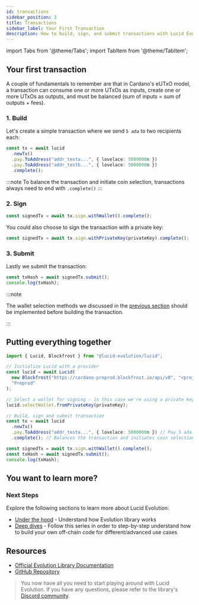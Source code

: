 ```yaml
---
id: transactions
sidebar_position: 3
title: Transactions
sidebar_label: Your First Transaction
description: How to build, sign, and submit transactions with Lucid Evolution
---
```


import Tabs from '@theme/Tabs';
import TabItem from '@theme/TabItem';

## Your first transaction

A couple of fundamentals to remember are that in Cardano's eUTxO model, a transaction can consume one or more UTxOs as inputs, create one or more UTxOs as outputs, and must be balanced (sum of inputs = sum of outputs + fees).

### 1. Build

Let's create a simple transaction where we send `5 ada` to two recipients each:

```typescript
const tx = await lucid
  .newTx()
  .pay.ToAddress("addr_testa...", { lovelace: 5000000n })
  .pay.ToAddress("addr_testb...", { lovelace: 5000000n })
  .complete();
```

:::note
To balance the transaction and initiate coin selection, transactions always
need to end with `.complete()`
:::

### 2. Sign

```typescript
const signedTx = await tx.sign.withWallet().complete();
```

You could also choose to sign the transaction with a private key:

```typescript
const signedTx = await tx.sign.withPrivateKey(privateKey).complete();
```

### 3. Submit

Lastly we submit the transaction:

```typescript
const txHash = await signedTx.submit();
console.log(txHash);
```

:::note

The wallet selection methods we discussed in the [previous section](wallets.md) should be implemented before building the transaction.

:::

## Putting everything together

```typescript
import { Lucid, Blockfrost } from "@lucid-evolution/lucid";

// Initialize Lucid with a provider
const lucid = await Lucid(
  new Blockfrost("https://cardano-preprod.blockfrost.io/api/v0", "<projectId>"),
  "Preprod"
);

// Select a wallet for signing - in this case we're using a private key
lucid.selectWallet.fromPrivateKey(privateKey);

// Build, sign and submit transaction
const tx = await lucid
  .newTx()
  .pay.ToAddress("addr_testa...", { lovelace: 5000000n }) // Pay 5 ada to addr_testa
  .complete(); // Balances the transaction and initiates coin selection

const signedTx = await tx.sign.withWallet().complete();
const txHash = await signedTx.submit();
console.log(txHash);
```

## You want to learn more?

### Next Steps

Explore the following sections to learn more about Lucid Evolution:

- [Under the hood](https://no-witness-labs.github.io/lucid-evolution/documentation/under-the-hood) - Understand how Evolution library works
- [Deep dives](https://no-witness-labs.github.io/lucid-evolution/documentation/pay-methods) - Follow this series in order to step-by-step understand how to build your own off-chain code for different/advanced use cases

## Resources

- [Official Evolution Library Documentation](https://no-witness-labs.github.io/lucid-evolution/)
- [GitHub Repository](https://github.com/no-witness-labs/lucid-evolution)

> You now have all you need to start playing around with Lucid Evolution. If you have any questions, please refer to the library's [Discord community](https://discord.com/invite/eqZDvHvW6k).